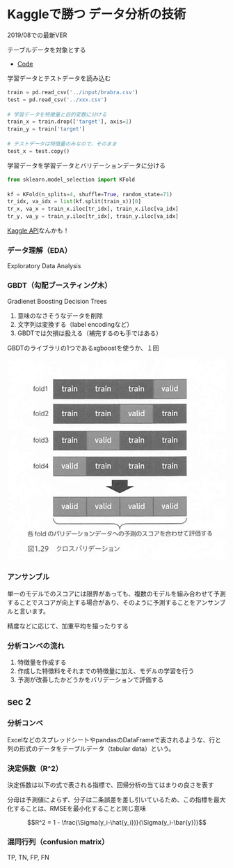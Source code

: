 # Kaggleで勝つ データ分析の技術
2019/08での最新VER

テーブルデータを対象とする

- [Code](https://github.com/ghmagazine/kagglebook)

学習データとテストデータを読み込む

```python
train = pd.read_csv('../input/brabra.csv')
test = pd.read_csv('../xxx.csv')

# 学習データを特徴量と目的変数に分ける
train_x = train.drop(['target'], axis=1)
train_y = train['target']

# テストデータは特徴量のみなので、そのまま
test_x = test.copy()
```

学習データを学習データとバリデーションデータに分ける

```python
from sklearn.model_selection import KFold

kf = KFold(n_splits=4, shuffle=True, random_state=71)
tr_idx, va_idx = list(kf.split(train_x))[0]
tr_x, va_x = train_x.iloc[tr_idx], train_x.iloc[va_idx]
tr_y, va_y = train_y.iloc[tr_idx], train_y.iloc[va_idx]
```

[Kaggle API](https://github.com/Kaggle/kaggle-api)なんかも！


### データ理解（EDA）
Exploratory Data Analysis

### GBDT（勾配ブースティング木）
Gradienet Boosting Decision Trees

1. 意味のなさそうなデータを削除
2. 文字列は変換する（label encodingなど）
3. GBDTでは欠損は扱える（補完するのも手ではある）

GBDTのライブラリの1つであるxgboostを使うか、１回

![](./img/validation.png)


### アンサンブル
単一のモデルでのスコアには限界があっても、複数のモデルを組み合わせて予測することでスコアが向上する場合があり、そのように予測することをアンサンブルと言います。

精度などに応じて、加重平均を撮ったりする

### 分析コンペの流れ
1. 特徴量を作成する
2. 作成した特徴料をそれまでの特徴量に加え、モデルの学習を行う
3. 予測が改善したかどうかをバリデーションで評価する


## sec 2

### 分析コンペ
ExcelなどのスプレッドシートやpandasのDataFrameで表されるような、行と列の形式のデータをテーブルデータ（tabular data）という。


### 決定係数（R^2）
決定係数は以下の式で表される指標で、回帰分析の当てはまりの良さを表す

分母は予測値によらず、分子は二条誤差を差し引いているため、この指標を最大化することは、RMSEを最小化することと同じ意味

$$R^2 = 1 - \frac{\Sigma(y_i-\hat{y_i})}{\Sigma(y_i-\bar{y})}$$


### 混同行列（confusion matrix）
TP, TN, FP, FN



